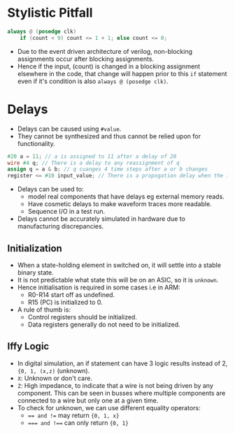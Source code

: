 # Stylistic Pitfall 
```verilog
always @ (posedge clk)
	if (count < 9) count <= 1 + 1; else count <= 0;
```
* Due to the event driven architecture of verilog, non-blocking assignments occur after blocking assignments.
* Hence if the input, (count) is changed in a blocking assignment elsewhere in the code, that change will happen prior to this `if` statement even if it's condition is also `always @ (posedge clk)`.

# Delays
* Delays can be caused using `#value`.
* They cannot be synthesized and thus cannot be relied upon for functionality.
```verilog
#20 a = 11; // a is assigned to 11 after a delay of 20
wire #4 q; // There is a delay to any reassignment of q
assign q = a & b; // q cuanges 4 time steps after a or b changes
register <= #10 input_value; // There is a propogation delay when the input changes
```
* Delays can be used to:
	* model real components that have delays eg external memory reads.
	* Have cosmetic delays to make waveform traces more readable.
	* Sequence I/O in a test run.
* Delays cannot be accurately simulated in hardware due to manufacturing discrepancies.

## Initialization
* When a state-holding element in switched on, it will settle into a stable binary state.
* It is not predictable what state this will be on an ASIC, so it is `unknown`.
* Hence initialisation is required in some cases i.e in ARM: 
	* R0-R14 start off as undefined.
	* R15 (PC) is initialized to 0.
* A rule of thumb is: 
	* Control registers should be initialized.
	* Data registers generally do not need to be initialized.

## Iffy Logic
* In digital simulation, an if statement can have 3 logic results instead of 2, `{0, 1, (x,z)` (unknown).
* `X`: Unknown or don't care.
* `Z`: High impedance, to indicate that a wire is not being driven by any component. This can be seen in busses where multiple components are connected to a wire but only one at a given time.
* To check for unknown, we can use different equality operators:
	* `== and !=` may return `{0, 1, x}`
	* `=== and !==` can only return `{0, 1}`